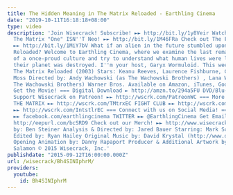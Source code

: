 ```yaml
---
title: The Hidden Meaning in The Matrix Reloaded - Earthling Cinema
date: "2019-10-11T16:18:18+08:00"
type: video
description: 'Join Wisecrack! Subscribe! ►► http://bit.ly/1y8Veir Watch Film Theory:
  The Matrix "One" ISN''T Neo! ►► http://bit.ly/1M46FRa Check out The Film Theorists
  ►► http://bit.ly/1MiY7bV What if an alien in the future stumbled upon The Matrix
  Reloaded? Welcome to Earthling Cinema, where we examine the last remaining artifacts
  of a once-proud culture and try to understand what human lives were like before
  their planet was destroyed. I''m your host, Garyx Wormuloid. This week''s film:
  The Matrix Reloaded (2003) Stars: Keanu Reeves, Laurence Fishburne, Carrie-Anne
  Moss Directed by: Andy Wachowski (as The Wachowski Brothers) , Lana Wachowski (as
  The Wachowski Brothers) Warner Bros. Available on Amazon, iTunes, Google Play ===
  Get the Movie! === Digital Download ► http://amzn.to/294a5FU DVD/Blu-ray ► http://amzn.to/298xj0b
  Support Wisecrack on Patreon! ►► http://wscrk.com/PatreonWC === More Episodes! ===
  THE MATRIX ►► http://wscrk.com/TMtrxEC FIGHT CLUB ►► http://wscrk.com/FhtClbEC INTERSTELLAR
  ►► http://wscrk.com/IntstlrEC === Connect with us on Social Media! === FACEBOOK
  ►► facebook.com/earthlingcinema TWITTER ►► @EarthlingCinema Get Email Alerts ►►
  http://eepurl.com/bcSRD9 Check out our Merch! ►► http://www.wisecrack.co/store Written
  by: Ben Steiner Analysis & Directed by: Jared Bauer Starring: Mark Schroeder (https://twitter.com/mark_schroeder)
  Edited by: Ryan Hailey Original Music by: David Krystal (http://www.davidkrystalmusic.com)
  Opening Animation by: Danny Rapaport Producer & Additional Artwork by: Jacob S.
  Salamon © 2015 Wisecrack, Inc.'
publishdate: "2015-09-12T16:00:00.000Z"
url: /wisecrack/Bh4SINIphrM/
providers:
  youtube:
    id: Bh4SINIphrM
---
```


